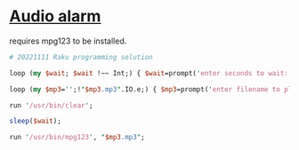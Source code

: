 [1]: https://rosettacode.org/wiki/Audio_alarm

# [Audio alarm][1]

requires mpg123 to be installed.

```perl
# 20221111 Raku programming solution

loop (my $wait; $wait !~~ Int;) { $wait=prompt('enter seconds to wait: ') }

loop (my $mp3='';!"$mp3.mp3".IO.e;) { $mp3=prompt('enter filename to play: ') }

run '/usr/bin/clear';

sleep($wait);

run '/usr/bin/mpg123', "$mp3.mp3";
```
